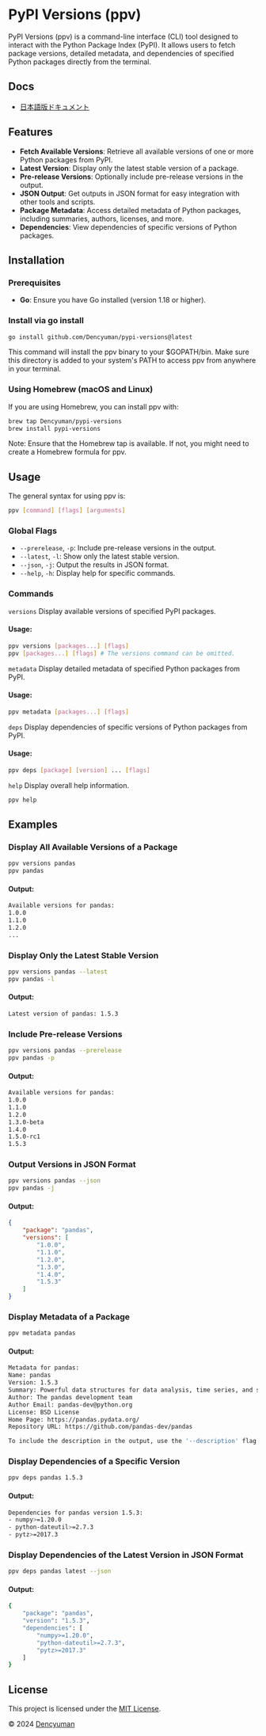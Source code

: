 # PyPI Versions (ppv)

PyPI Versions (ppv) is a command-line interface (CLI) tool designed to interact with the Python Package Index (PyPI). It allows users to fetch package versions, detailed metadata, and dependencies of specified Python packages directly from the terminal.

## Docs
- [日本語版ドキュメント](./docs/ja/README.md)

## Features
- **Fetch Available Versions**: Retrieve all available versions of one or more Python packages from PyPI.
- **Latest Version**: Display only the latest stable version of a package.
- **Pre-release Versions**: Optionally include pre-release versions in the output.
- **JSON Output**: Get outputs in JSON format for easy integration with other tools and scripts.
- **Package Metadata**: Access detailed metadata of Python packages, including summaries, authors, licenses, and more.
- **Dependencies**: View dependencies of specific versions of Python packages.

## Installation
### Prerequisites
- **Go**: Ensure you have Go installed (version 1.18 or higher).

### Install via go install
```bash
go install github.com/Dencyuman/pypi-versions@latest
```

This command will install the ppv binary to your $GOPATH/bin. Make sure this directory is added to your system's PATH to access ppv from anywhere in your terminal.

### Using Homebrew (macOS and Linux)
If you are using Homebrew, you can install ppv with:

```bash
brew tap Dencyuman/pypi-versions
brew install pypi-versions
```
Note: Ensure that the Homebrew tap is available. If not, you might need to create a Homebrew formula for ppv.

## Usage
The general syntax for using ppv is:

```bash
ppv [command] [flags] [arguments]
```
### Global Flags
- `--prerelease`, `-p`: Include pre-release versions in the output.
- `--latest`, `-l`: Show only the latest stable version.
- `--json`, `-j`: Output the results in JSON format.
- `--help`, `-h`: Display help for specific commands.

### Commands
`versions`
Display available versions of specified PyPI packages.

#### Usage:

```bash
ppv versions [packages...] [flags]
ppv [packages...] [flags] # The versions command can be omitted.
```

`metadata`
Display detailed metadata of specified Python packages from PyPI.

#### Usage:

```bash
ppv metadata [packages...] [flags]
```

`deps`
Display dependencies of specific versions of Python packages from PyPI.

#### Usage:

```bash
ppv deps [package] [version] ... [flags]
```

`help`
Display overall help information.

```bash
ppv help
```

## Examples
### Display All Available Versions of a Package
```bash
ppv versions pandas
ppv pandas

```
#### Output:

```bash
Available versions for pandas:
1.0.0
1.1.0
1.2.0
...
```

### Display Only the Latest Stable Version
```bash
ppv versions pandas --latest
ppv pandas -l
```
#### Output:

```bash
Latest version of pandas: 1.5.3
```

### Include Pre-release Versions
```bash
ppv versions pandas --prerelease
ppv pandas -p
```
#### Output:

```bash
Available versions for pandas:
1.0.0
1.1.0
1.2.0
1.3.0-beta
1.4.0
1.5.0-rc1
1.5.3
```

### Output Versions in JSON Format
```bash
ppv versions pandas --json
ppv pandas -j
```
#### Output:

```json
{
    "package": "pandas",
    "versions": [
        "1.0.0",
        "1.1.0",
        "1.2.0",
        "1.3.0",
        "1.4.0",
        "1.5.3"
    ]
}
```

### Display Metadata of a Package
```bash
ppv metadata pandas
```
#### Output:

```bash
Metadata for pandas:
Name: pandas
Version: 1.5.3
Summary: Powerful data structures for data analysis, time series, and statistics
Author: The pandas development team
Author Email: pandas-dev@python.org
License: BSD License
Home Page: https://pandas.pydata.org/
Repository URL: https://github.com/pandas-dev/pandas

To include the description in the output, use the '--description' flag.
```

### Display Dependencies of a Specific Version
```bash
ppv deps pandas 1.5.3
```
#### Output:

```bash
Dependencies for pandas version 1.5.3:
- numpy>=1.20.0
- python-dateutil>=2.7.3
- pytz>=2017.3
```

### Display Dependencies of the Latest Version in JSON Format
```bash
ppv deps pandas latest --json
```
#### Output:

```bash
{
    "package": "pandas",
    "version": "1.5.3",
    "dependencies": [
        "numpy>=1.20.0",
        "python-dateutil>=2.7.3",
        "pytz>=2017.3"
    ]
}
```

## License
This project is licensed under the [MIT License](../../LICENSE).

© 2024 [Dencyuman](https://github.com/Dencyuman)